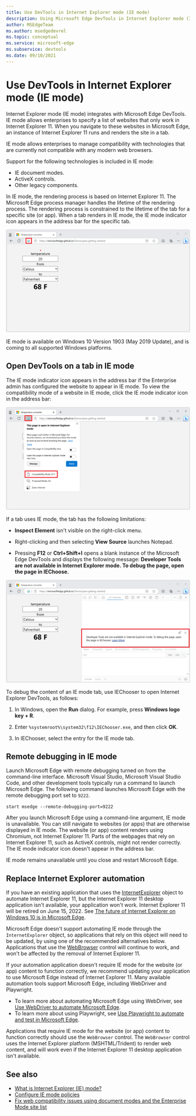 ```yaml
---
title: Use DevTools in Internet Explorer mode (IE mode)
description: Using Microsoft Edge DevTools in Internet Explorer mode (IE mode).
author: MSEdgeTeam
ms.author: msedgedevrel
ms.topic: conceptual
ms.service: microsoft-edge
ms.subservice: devtools
ms.date: 09/10/2021
---
```

# Use DevTools in Internet Explorer mode (IE mode)

Internet Explorer mode (IE mode) integrates with Microsoft Edge DevTools.   IE mode allows enterprises to specify a list of websites that only work in Internet Explorer 11. When you navigate to these websites in Microsoft Edge, an instance of Internet Explorer 11 runs and renders the site in a tab.

IE mode allows enterprises to manage compatibility with technologies that are currently not compatible with any modern web browsers.

Support for the following technologies is included in IE mode:
*  IE document modes.
*  ActiveX controls.
*  Other legacy components.

In IE mode, the rendering process is based on Internet Explorer 11. The Microsoft Edge process manager handles the lifetime of the rendering process.  The rendering process is constrained to the lifetime of the tab for a specific site (or app).  When a tab renders in IE mode, the IE mode indicator icon appears in the address bar for the specific tab.

![The IE mode indicator icon in the address bar](./index-images/badge.png)

IE mode is available on Windows 10 Version 1903 (May 2019 Update), and is coming to all supported Windows platforms.


<!-- ====================================================================== -->
## Open DevTools on a tab in IE mode

The IE mode indicator icon appears in the address bar if the Enterprise admin has configured the website to appear in IE mode.  To view the compatibility mode of a website in IE mode, click the IE mode indicator icon in the address bar:

![View document mode using the IE mode indicator icon](./index-images/badge-doc-mode.png)

If a tab uses IE mode, the tab has the following limitations:

*  **Inspect Element** isn't visible on the right-click menu.

*  Right-clicking and then selecting **View Source** launches Notepad.

*  Pressing **F12** or **Ctrl+Shift+I** opens a blank instance of the Microsoft Edge DevTools and displays the following message: **Developer Tools are not available in Internet Explorer mode.  To debug the page, open the page in IEChoose.**

![DevTools launched in IE mode](./index-images/devtools.png)

To debug the content of an IE mode tab, use IEChooser to open Internet Explorer DevTools, as follows:

1. In Windows, open the **Run** dialog.  For example, press **Windows logo key + R**.

1. Enter `%systemroot%\system32\f12\IEChooser.exe`, and then click **OK**.

1. In IEChooser, select the entry for the IE mode tab.


<!-- ====================================================================== -->
## Remote debugging in IE mode

Launch Microsoft Edge with remote debugging turned on from the command-line interface.  Microsoft Visual Studio, Microsoft Visual Studio Code, and other development tools typically run a command to launch Microsoft Edge.  The following command launches Microsoft Edge with the remote debugging port set to `9222`.

```shell
start msedge --remote-debugging-port=9222
```

After you launch Microsoft Edge using a command-line argument, IE mode is unavailable.  You can still navigate to websites (or apps) that are otherwise displayed in IE mode.  The website (or app) content renders using Chromium, not Internet Explorer 11. Parts of the webpages that rely on Internet Explorer 11, such as ActiveX controls, might not render correctly.  The IE mode indicator icon doesn't appear in the address bar.

IE mode remains unavailable until you close and restart Microsoft Edge.


<!-- ====================================================================== -->
## Replace Internet Explorer automation

If you have an existing application that uses the [InternetExplorer](/previous-versions/windows/internet-explorer/ie-developer/platform-apis/aa752084(v=vs.85)) object to automate Internet Explorer 11, but the Internet Explorer 11 desktop application isn't available, your application won't work.  Internet Explorer 11 will be retired on June 15, 2022.  See [The future of Internet Explorer on Windows 10 is in Microsoft Edge](https://blogs.windows.com/windowsexperience/2021/05/19/the-future-of-internet-explorer-on-windows-10-is-in-microsoft-edge/).

Microsoft Edge doesn't support automating IE mode through the `InternetExplorer` object, so applications that rely on this object will need to be updated, by using one of the recommended alternatives below.  Applications that use the [WebBrowser](/previous-versions/windows/internet-explorer/ie-developer/platform-apis/aa752040(v=vs.85)) control will continue to work, and won't be affected by the removal of Internet Explorer 11.

If your automation application doesn't require IE mode for the website (or app) content to function correctly, we recommend updating your application to use Microsoft Edge instead of Internet Explorer 11. Many available automation tools support Microsoft Edge, including WebDriver and Playwright.

*  To learn more about automating Microsoft Edge using WebDriver, see [Use WebDriver to automate Microsoft Edge](../../webdriver/index.md).
*  To learn more about using Playwright, see [Use Playwright to automate and test in Microsoft Edge](../../playwright/index.md).

Applications that require IE mode for the website (or app) content to function correctly should use the `WebBrowser` control.  The `WebBrowser` control uses the Internet Explorer platform (MSHTML/Trident) to render web content, and will work even if the Internet Explorer 11 desktop application isn't available.


<!-- ====================================================================== -->
## See also

*  [What is Internet Explorer (IE) mode?](/deployedge/edge-ie-mode)
*  [Configure IE mode policies](/deployedge/edge-ie-mode-policies)
*  [Fix web compatibility issues using document modes and the Enterprise Mode site list](/internet-explorer/ie11-deploy-guide/fix-compat-issues-with-doc-modes-and-enterprise-mode-site-list)
